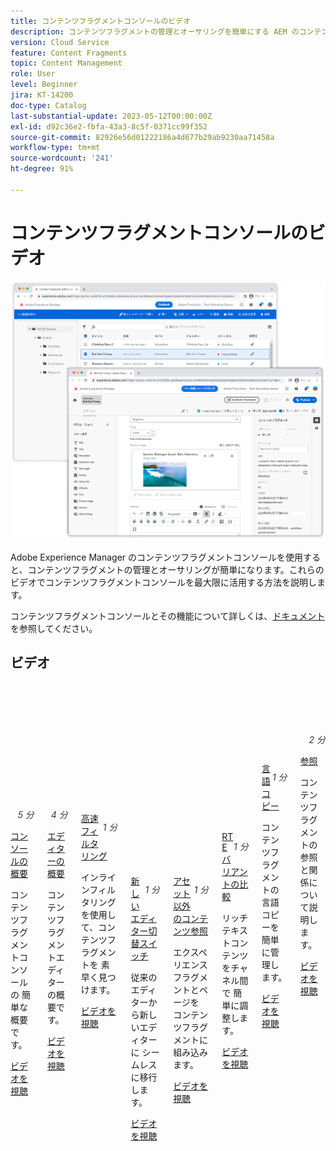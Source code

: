 ```yaml
---
title: コンテンツフラグメントコンソールのビデオ
description: コンテンツフラグメントの管理とオーサリングを簡単にする AEM のコンテンツフラグメントコンソールについて説明します。
version: Cloud Service
feature: Content Fragments
topic: Content Management
role: User
level: Beginner
jira: KT-14200
doc-type: Catalog
last-substantial-update: 2023-05-12T00:00:00Z
exl-id: d92c36e2-fbfa-43a3-8c5f-0371cc99f352
source-git-commit: 82926e56d01222186a4d677b29ab9230aa71458a
workflow-type: tm+mt
source-wordcount: '241'
ht-degree: 91%

---
```


# コンテンツフラグメントコンソールのビデオ

![AEM コンテンツフラグメントエディター](./assets/main.png)

Adobe Experience Manager のコンテンツフラグメントコンソールを使用すると、コンテンツフラグメントの管理とオーサリングが簡単になります。これらのビデオでコンテンツフラグメントコンソールを最大限に活用する方法を説明します。

コンテンツフラグメントコンソールとその機能について詳しくは、[ドキュメント](https://experienceleague.adobe.com/docs/experience-manager-cloud-service/content/sites/administering/content-fragments/content-fragments-console.html?lang=ja)を参照してください。

## ビデオ


<div class="columns is-multiline">
    <!-- Console overview -->
    <div class="column is-half-tablet is-half-desktop is-one-third-widescreen"
      aria-label="Console overview" tabindex="1">
      <div class="card">
        <div class="card-image">
          <figure class="image is-16by9">
            <a href="./basics/content-fragments-console.md" title="コンソールの概要"
              tabindex="-1">
              <img class="is-bordered-r-small"
                src="https://video.tv.adobe.com/v/3409492?format=jpeg"
                alt="コンソールの概要">
            </a>
          </figure>
        </div>
        <div class="card-content is-padded-small">
          <div class="content">
            <p style="float: right;font-style: italic; color: #363636"
              class="is-size-6">5 分</p>
            <p class="headline is-size-6 has-text-weight-bold">
              <a href="./basics/content-fragments-console.md" title="概要">コンソールの概要</a>
            </p>
            <p class="is-size-6">コンテンツフラグメントコンソールの
簡単な概要です。</p>
            <a href="./basics/content-fragments-console.md" class="spectrum-Button
              spectrum-Button--outline spectrum-Button--primary
              spectrum-Button--sizeM">
 <span class="spectrum-Button-label has-no-wrap
                has-text-weight-bold">ビデオを視聴</span>
 </a>
          </div>
        </div>
      </div>
    </div>
    <!-- Editor overview -->
    <div class="column is-half-tablet is-half-desktop is-one-third-widescreen"
      aria-label="Editor overview" tabindex="1">
      <div class="card">
        <div class="card-image">
          <figure class="image is-16by9">
            <a href="./basics/content-fragment-editor.md" title="エディターの概要"
              tabindex="-1">
              <img class="is-bordered-r-small"
                src="https://video.tv.adobe.com/v/3424373?format=jpeg"
                alt="エディターの概要">
            </a>
          </figure>
        </div>
        <div class="card-content is-padded-small">
          <div class="content">
            <p style="float: right;font-style: italic; color: #363636"
              class="is-size-6">4 分</p>
            <p class="headline is-size-6 has-text-weight-bold">
              <a href="./basics/content-fragment-editor.md" title="概要">エディターの概要</a>
            </p>
            <p class="is-size-6">コンテンツフラグメントエディターの概要です。</p>
            <a href="./basics/content-fragment-editor.md" class="spectrum-Button
              spectrum-Button--outline spectrum-Button--primary
              spectrum-Button--sizeM">
 <span class="spectrum-Button-label has-no-wrap
                has-text-weight-bold">ビデオを視聴</span>
 </a>
          </div>
        </div>
      </div>
    </div>    
    <!-- Fast filtering -->
    <div class="column is-half-tablet is-half-desktop is-one-third-widescreen"
      aria-label="Fast filtering" tabindex="2">
      <div class="card">
        <div class="card-image">
          <figure class="image is-16by9">
            <a href="./search/fast-filtering.md" title="高速フィルタリング"
              tabindex="-1">
              <img class="is-bordered-r-small"
                src="https://video.tv.adobe.com/v/3419310?format=jpeg" alt="高速
フィルタリング">
            </a>
          </figure>
        </div>
        <div class="card-content is-padded-small">
          <div class="content">
            <p style="float: right;font-style: italic; color: #363636"
              class="is-size-6">1 分</p>
            <p class="headline is-size-6 has-text-weight-bold">
              <a href="./search/fast-filtering.md" title="高速フィルタリング">高速
フィルタリング</a>
            </p>
            <p class="is-size-6">インラインフィルタリングを使用して、コンテンツフラグメントを
素早く見つけます。</p>
            <a href="./search/fast-filtering.md" class="spectrum-Button
              spectrum-Button--outline spectrum-Button--primary
              spectrum-Button--sizeM">
 <span class="spectrum-Button-label has-no-wrap
                has-text-weight-bold">ビデオを視聴</span>
 </a>
          </div>
        </div>
      </div>
    </div>
    <!-- New Editor toggle -->
    <div class="column is-half-tablet is-half-desktop is-one-third-widescreen"
      aria-label="New editor toggle" tabindex="3">
      <div class="card">
        <div class="card-image">
          <figure class="image is-16by9">
            <a href="./editor/new-editor-toggle.md" title="新しいエディター切替スイッチ"
              tabindex="-1">
              <img class="is-bordered-r-small"
                src="https://video.tv.adobe.com/v/3419312?format=jpeg" alt="新しい
エディター切替スイッチ">
            </a>
          </figure>
        </div>
        <div class="card-content is-padded-small">
          <div class="content">
            <p style="float: right;font-style: italic; color: #363636"
              class="is-size-6">1 分</p>
            <p class="headline is-size-6 has-text-weight-bold">
              <a href="./editor/new-editor-toggle.md" title="新しいエディター切替スイッチ">新しい
エディター切替スイッチ</a>
            </p>
            <p class="is-size-6">従来のエディターから新しいエディターに
シームレスに移行します。</p>
            <a href="./editor/new-editor-toggle.md" class="spectrum-Button
              spectrum-Button--outline spectrum-Button--primary
              spectrum-Button--sizeM">
 <span class="spectrum-Button-label has-no-wrap
                has-text-weight-bold">ビデオを視聴</span>
 </a>
          </div>
        </div>
      </div>
    </div>
    <!-- Non-asset content references --->
    <div class="column is-half-tablet is-half-desktop is-one-third-widescreen"
      aria-label="Non-asset content references" tabindex="4">
      <div class="card">
        <div class="card-image">
          <figure class="image is-16by9">
            <a href="./editor/non-asset-content-references.md" title="アセット以外の
コンテンツ参照" tabindex="-1">
              <img class="is-bordered-r-small"
                src="https://video.tv.adobe.com/v/3419313?format=jpeg"
                alt="アセット以外のコンテンツ参照">
            </a>
          </figure>
        </div>
        <div class="card-content is-padded-small">
          <div class="content">
            <p style="float: right;font-style: italic; color: #363636"
              class="is-size-6">1 分</p>
            <p class="headline is-size-6 has-text-weight-bold">
              <a href="./editor/non-asset-content-references.md" title="アセット以外の
コンテンツ参照">アセット以外のコンテンツ参照</a>
            </p>
            <p class="is-size-6">エクスペリエンスフラグメントとページを
コンテンツフラグメントに組み込みます。</p>
            <a href="./editor/non-asset-content-references.md"
              class="spectrum-Button spectrum-Button--outline
              spectrum-Button--primary spectrum-Button--sizeM">
 <span class="spectrum-Button-label has-no-wrap
                has-text-weight-bold">ビデオを視聴</span>
 </a>
          </div>
        </div>
      </div>
    </div>
    <!-- RTE variant compare -->
    <div class="column is-half-tablet is-half-desktop is-one-third-widescreen"
      aria-label="RTE variant compare" tabindex="5">
      <div class="card">
        <div class="card-image">
          <figure class="image is-16by9">
            <a href="./editor/rte-variant-compare.md" title="RTE バリアントの比較"
              tabindex="-1">
              <img class="is-bordered-r-small"
                src="https://video.tv.adobe.com/v/3419314?format=jpeg" alt="RTE
 バリアントの比較">
            </a>
          </figure>
        </div>
        <div class="card-content is-padded-small">
          <div class="content">
            <p style="float: right;font-style: italic; color: #363636"
              class="is-size-6">1 分</p>
            <p class="headline is-size-6 has-text-weight-bold">
              <a href="./editor/rte-variant-compare.md" title="RTE バリアントの
比較">RTE バリアントの比較</a>
            </p>
            <p class="is-size-6">リッチテキストコンテンツをチャネル間で
簡単に調整します。</p>
            <a href="./editor/rte-variant-compare.md" class="spectrum-Button
              spectrum-Button--outline spectrum-Button--primary
              spectrum-Button--sizeM">
 <span class="spectrum-Button-label has-no-wrap
                has-text-weight-bold">ビデオを視聴</span>
 </a>
          </div>
        </div>
      </div>
    </div>
    <!-- Language copies -->
    <div class="column is-half-tablet is-half-desktop is-one-third-widescreen"
      aria-label="Language copies" tabindex="6">
      <div class="card">
        <div class="card-image">
          <figure class="image is-16by9">
            <a href="./editor/language-copies.md" title="言語コピー"
              tabindex="-1">
              <img class="is-bordered-r-small"
                src="https://video.tv.adobe.com/v/3419311?format=jpeg"
                alt="言語コピー">
            </a>
          </figure>
        </div>
        <div class="card-content is-padded-small">
          <div class="content">
            <p style="float: right;font-style: italic; color: #363636"
              class="is-size-6">1 分</p>
            <p class="headline is-size-6 has-text-weight-bold">
              <a href="./editor/language-copies.md" title="言語コピー">言語
コピー</a>
            </p>
            <p class="is-size-6">コンテンツフラグメントの言語コピーを
簡単に管理します。</p>
            <a href="./editor/language-copies.md" class="spectrum-Button
              spectrum-Button--outline spectrum-Button--primary
              spectrum-Button--sizeM">
 <span class="spectrum-Button-label has-no-wrap
                has-text-weight-bold">ビデオを視聴</span>
 </a>
          </div>
        </div>
      </div>
    </div>
     <!-- References -->
    <div class="column is-half-tablet is-half-desktop is-one-third-widescreen"
      aria-label="References" tabindex="7">
      <div class="card">
        <div class="card-image">
          <figure class="image is-16by9">
            <a href="./search/references.md" title="参照"
              tabindex="-1">
              <img class="is-bordered-r-small"
                src="https://video.tv.adobe.com/v/3420950?format=jpeg"
                alt="参照">
            </a>
          </figure>
        </div>
        <div class="card-content is-padded-small">
          <div class="content">
            <p style="float: right;font-style: italic; color: #363636"
              class="is-size-6">2 分</p>
            <p class="headline is-size-6 has-text-weight-bold">
              <a href="./search/references.md" title="参照">参照</a>
            </p>
            <p class="is-size-6">コンテンツフラグメントの参照と関係について説明します。</p>
            <a href="./search/references.md" class="spectrum-Button
              spectrum-Button--outline spectrum-Button--primary
              spectrum-Button--sizeM">
 <span class="spectrum-Button-label has-no-wrap
                has-text-weight-bold">ビデオを視聴</span>
 </a>
          </div>
        </div>
      </div>
    </div>
  </div>
